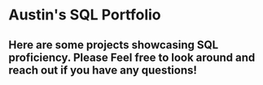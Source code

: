# Austin's SQL Portfolio 
## Here are some projects showcasing SQL proficiency. Please Feel free to look around and reach out if you have any questions!
